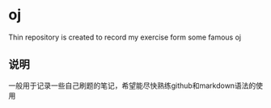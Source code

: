 # oj
Thin repository is created to record my exercise form some famous oj
## 说明
一般用于记录一些自己刷题的笔记，希望能尽快熟练github和markdown语法的使用
